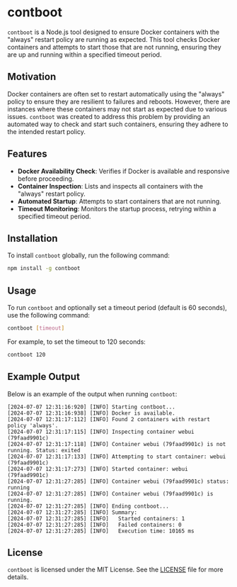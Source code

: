 
# contboot

`contboot` is a Node.js tool designed to ensure Docker containers with the "always" restart policy are running as expected. This tool checks Docker containers and attempts to start those that are not running, ensuring they are up and running within a specified timeout period.

## Motivation

Docker containers are often set to restart automatically using the "always" policy to ensure they are resilient to failures and reboots. However, there are instances where these containers may not start as expected due to various issues. `contboot` was created to address this problem by providing an automated way to check and start such containers, ensuring they adhere to the intended restart policy.

## Features

- **Docker Availability Check**: Verifies if Docker is available and responsive before proceeding.
- **Container Inspection**: Lists and inspects all containers with the "always" restart policy.
- **Automated Startup**: Attempts to start containers that are not running.
- **Timeout Monitoring**: Monitors the startup process, retrying within a specified timeout period.

## Installation

To install `contboot` globally, run the following command:

```sh
npm install -g contboot
```

## Usage

To run `contboot` and optionally set a timeout period (default is 60 seconds), use the following command:

```sh
contboot [timeout]
```

For example, to set the timeout to 120 seconds:

```sh
contboot 120
```

## Example Output

Below is an example of the output when running `contboot`:

```plaintext
[2024-07-07 12:31:16:920] [INFO] Starting contboot...
[2024-07-07 12:31:16:938] [INFO] Docker is available.
[2024-07-07 12:31:17:112] [INFO] Found 2 containers with restart policy 'always'.
[2024-07-07 12:31:17:115] [INFO] Inspecting container webui (79faad9901c)
[2024-07-07 12:31:17:118] [INFO] Container webui (79faad9901c) is not running. Status: exited
[2024-07-07 12:31:17:133] [INFO] Attempting to start container: webui (79faad9901c)
[2024-07-07 12:31:17:273] [INFO] Started container: webui (79faad9901c)
[2024-07-07 12:31:27:285] [INFO] Container webui (79faad9901c) status: running
[2024-07-07 12:31:27:285] [INFO] Container webui (79faad9901c) is running.
[2024-07-07 12:31:27:285] [INFO] Ending contboot...
[2024-07-07 12:31:27:285] [INFO] Summary:
[2024-07-07 12:31:27:285] [INFO]   Started containers: 1
[2024-07-07 12:31:27:285] [INFO]   Failed containers: 0
[2024-07-07 12:31:27:285] [INFO]   Execution time: 10165 ms
```

## License

`contboot` is licensed under the MIT License. See the [LICENSE](./LICENSE) file for more details.
